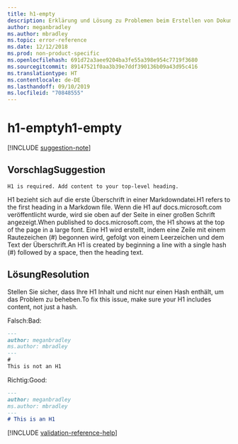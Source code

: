 ```yaml
---
title: h1-empty
description: Erklärung und Lösung zu Problemen beim Erstellen von Dokumentationsartikeln – h1-empty
author: meganbradley
ms.author: mbradley
ms.topic: error-reference
ms.date: 12/12/2018
ms.prod: non-product-specific
ms.openlocfilehash: 691d72a3aee9204ba3fe55a398e954c7719f3680
ms.sourcegitcommit: 89147521f0aa3b39e7ddf390136b09a43d95c416
ms.translationtype: HT
ms.contentlocale: de-DE
ms.lasthandoff: 09/10/2019
ms.locfileid: "70848555"
---
```

# <a name="h1-empty"></a><span data-ttu-id="37c01-103">h1-empty</span><span class="sxs-lookup"><span data-stu-id="37c01-103">h1-empty</span></span>

[!INCLUDE [suggestion-note](includes/suggestion-note.md)]

## <a name="suggestion"></a><span data-ttu-id="37c01-104">Vorschlag</span><span class="sxs-lookup"><span data-stu-id="37c01-104">Suggestion</span></span>

`H1 is required. Add content to your top-level heading.`

<span data-ttu-id="37c01-105">H1 bezieht sich auf die erste Überschrift in einer Markdowndatei.</span><span class="sxs-lookup"><span data-stu-id="37c01-105">H1 refers to the first heading in a Markdown file.</span></span> <span data-ttu-id="37c01-106">Wenn die H1 auf docs.microsoft.com veröffentlicht wurde, wird sie oben auf der Seite in einer großen Schrift angezeigt.</span><span class="sxs-lookup"><span data-stu-id="37c01-106">When published to docs.microsoft.com, the H1 shows at the top of the page in a large font.</span></span> <span data-ttu-id="37c01-107">Eine H1 wird erstellt, indem eine Zeile mit einem Rautezeichen (#) begonnen wird, gefolgt von einem Leerzeichen und dem Text der Überschrift.</span><span class="sxs-lookup"><span data-stu-id="37c01-107">An H1 is created by beginning a line with a single hash (#) followed by a space, then the heading text.</span></span>

## <a name="resolution"></a><span data-ttu-id="37c01-108">Lösung</span><span class="sxs-lookup"><span data-stu-id="37c01-108">Resolution</span></span>

<span data-ttu-id="37c01-109">Stellen Sie sicher, dass Ihre H1 Inhalt und nicht nur einen Hash enthält, um das Problem zu beheben.</span><span class="sxs-lookup"><span data-stu-id="37c01-109">To fix this issue, make sure your H1 includes content, not just a hash.</span></span>

<span data-ttu-id="37c01-110">Falsch:</span><span class="sxs-lookup"><span data-stu-id="37c01-110">Bad:</span></span>

```markdown
---
author: meganbradley
ms.author: mbradley
---
#
This is not an H1
```

<span data-ttu-id="37c01-111">Richtig:</span><span class="sxs-lookup"><span data-stu-id="37c01-111">Good:</span></span>

```markdown
---
author: meganbradley
ms.author: mbradley
---
# This is an H1
```

<!--make sure to add this file to your includes folder and verify the path-->
[!INCLUDE [validation-reference-help](includes/validation-reference-help.md)]